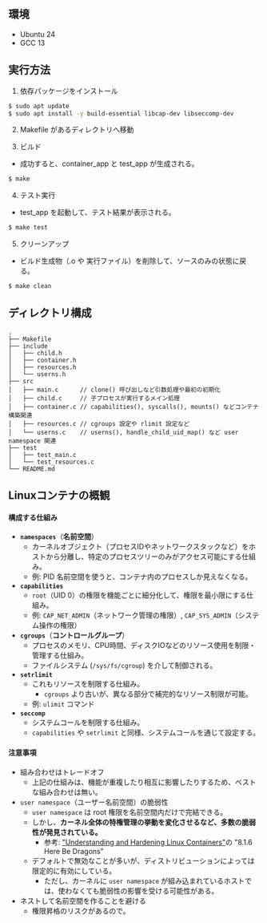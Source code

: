 ## 環境
- Ubuntu 24
- GCC 13

## 実行方法

1.  依存パッケージをインストール
```sh
$ sudo apt update
$ sudo apt install -y build-essential libcap-dev libseccomp-dev
```

2. Makefile があるディレクトリへ移動

3. ビルド
  - 成功すると、container_app と test_app が生成される。
```sh
$ make
```

4. テスト実行
  - test_app を起動して、テスト結果が表示される。
```sh
$ make test
```

5. クリーンアップ
  - ビルド生成物（.o や 実行ファイル）を削除して、ソースのみの状態に戻る。
```sh
$ make clean
```

## ディレクトリ構成

```
.
├── Makefile
├── include
│   ├── child.h
│   ├── container.h
│   ├── resources.h
│   └── userns.h
├── src
│   ├── main.c      // clone() 呼び出しなど引数処理や最初の初期化
│   ├── child.c     // 子プロセスが実行するメイン処理
│   ├── container.c // capabilities(), syscalls(), mounts() などコンテナ構築関連
│   ├── resources.c // cgroups 設定や rlimit 設定など
│   └── userns.c    // userns(), handle_child_uid_map() など user namespace 関連
├── test
│   ├── test_main.c
│   └── test_resources.c
└── README.md
```

## Linuxコンテナの概観

#### 構成する仕組み

- **`namespaces`**（**名前空間**）
  - カーネルオブジェクト（プロセスIDやネットワークスタックなど）をホストから分離し、特定のプロセスツリーのみがアクセス可能にする仕組み。
  - 例: PID 名前空間を使うと、コンテナ内のプロセスしか見えなくなる。
- **`capabilities`**
  - `root`（UID 0）の権限を機能ごとに細分化して、権限を最小限にする仕組み。
  - 例: `CAP_NET_ADMIN`（ネットワーク管理の権限）, `CAP_SYS_ADMIN`（システム操作の権限）
- **`cgroups`**（**コントロールグループ**）
  - プロセスのメモリ、CPU時間、ディスクIOなどのリソース使用を制限・管理する仕組み。
  - ファイルシステム (`/sys/fs/cgroup`) を介して制御される。
- **`setrlimit`**
  - これもリソースを制限する仕組み。
    - `cgroups` より古いが、異なる部分で補完的なリソース制限が可能。
  - 例: `ulimit` コマンド
- **`seccomp`**
  - システムコールを制限する仕組み。
  - `capabilities` や `setrlimit` と同様、システムコールを通じて設定する。

#### 注意事項

- 組み合わせはトレードオフ
  - 上記の仕組みは、機能が重複したり相互に影響したりするため、ベストな組み合わせは無い。
- `user namespace`（ユーザー名前空間）の脆弱性
  - `user namespace` は root 権限を名前空間内だけで完結できる。
  - しかし、**カーネル全体の特権管理の挙動を変化させるなど、多数の脆弱性が発見されている。**
    - 参考: 
["Understanding and Hardening Linux Containers"](https://www.nccgroup.com/media/eoxggcfy/_ncc_group_understanding_hardening_linux_containers-1-1.pdf)の "8.1.6 Here Be Dragons" 
  - デフォルトで無効なことが多いが、ディストリビューションによっては限定的に有効にしている。
    - ただし、カーネルに `user namespace` が組み込まれているホストでは、使わなくても脆弱性の影響を受ける可能性がある。
- ネストして名前空間を作ることを避ける
  - 権限昇格のリスクがあるので。